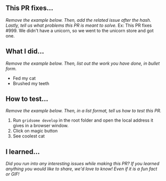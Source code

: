 ## This PR fixes...

_Remove the example below. Then, add the related issue after the hash. Lastly, tell us what problems this PR is meant to solve._
Ex: This PR fixes #999. We didn't have a unicorn, so we went to the unicorn store and got one.

## What I did...

_Remove the example below. Then, list out the work you have done, in bullet form._

- Fed my cat
- Brushed my teeth

## How to test...

_Remove the example below. Then, in a list format, tell us how to test this PR._

1. Run `gridsome develop` in the root folder and open the local address it gives in a browser window.
1. Click on magic button
1. See coolest cat

## I learned...

_Did you run into any interesting issues while making this PR? If you learned anything you would like to share, we'd love to know! Even if it is a fun fact or GIF!_
